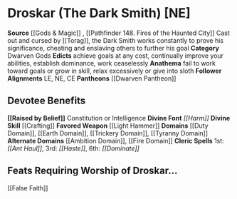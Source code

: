 ﻿---
ability:
- Constitution
- Intelligence
ability_boost:
- Constitution
- Intelligence
alignment: NE
deity:
- '[[DATABASE/deity/Droskar|Droskar]]'
- '[[DATABASE/deity/Dwarven Pantheon|DwarvenPantheon]]'
deity_category: Dwarven Gods
divine_font: Harm
domain:
- '[[DATABASE/domain/Ambition Domain|Ambition]]'
- '[[DATABASE/domain/Duty Domain|Duty]]'
- '[[DATABASE/domain/Earth Domain|Earth]]'
- '[[DATABASE/domain/Fire Domain|Fire]]'
- '[[DATABASE/domain/Toil Domain|Toil]]'
- '[[DATABASE/domain/Trickery Domain|Trickery]]'
- '[[DATABASE/domain/Tyranny Domain|Tyranny]]'
favored_weapon: '[[DATABASE/weapon/Light Hammer|Light Hammer]]'
follower_alignment:
- LE
- NE
- CE
id: '28'
name: Droskar
rarity: Common
skill:
- '[[DATABASE/skill/Crafting|Crafting]]'
source: '[[DATABASE/source/Gods & Magic|Gods & Magic]]'
trait: null
type: Deity

---
# Droskar (The Dark Smith) [NE]

**Source** [[Gods & Magic]] , [[Pathfinder 148. Fires of the Haunted City]]
Cast out and cursed by [[Torag]], the Dark Smith works constantly to prove his significance, cheating and enslaving others to further his goal
**Category** Dwarven Gods
**Edicts** achieve goals at any cost, continually improve your abilities, establish dominance, work ceaselessly
**Anathema** fail to work toward goals or grow in skill, relax excessively or give into sloth
**Follower Alignments** LE, NE, CE
**Pantheons** [[Dwarven Pantheon]]

## Devotee Benefits

**[[Raised by Belief]]** Constitution or Intelligence
**Divine Font** _[[Harm]]_
**Divine Skill** [[Crafting]]
**Favored Weapon** [[Light Hammer]]
**Domains** [[Duty Domain]], [[Earth Domain]], [[Trickery Domain]], [[Tyranny Domain]]
**Alternate Domains** [[Ambition Domain]], [[Fire Domain]]
**Cleric Spells** 1st: _[[Ant Haul]]_, 3rd: _[[Haste]]_, 6th: _[[Dominate]]_

## Feats Requiring Worship of Droskar...

[[False Faith]]